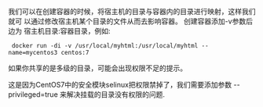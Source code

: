 我们可以在创建容器的时候，将宿主机的目录与容器内的目录进行映射，这样我们就可 以通过修改宿主机某个目录的文件从而去影响容器。
创建容器添加-v参数后边为 宿主机目录:容器目录，例如:

` docker run ‐di ‐v /usr/local/myhtml:/usr/local/myhtml ‐‐name=mycentos3 centos:7`

如果你共享的是多级的目录，可能会出现权限不足的提示。 

这是因为CentOS7中的安全模块selinux把权限禁掉了，我们需要添加参数 --privileged=true 来解决挂载的目录没有权限的问题.